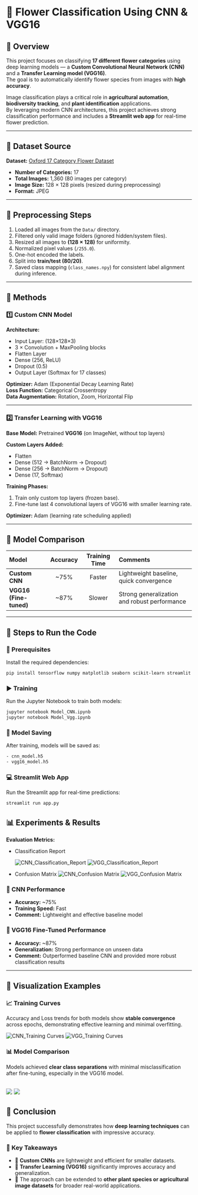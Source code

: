 # 🌸 Flower Classification Using CNN & VGG16  

## 📘 Overview  
This project focuses on classifying **17 different flower categories** using deep learning models — a **Custom Convolutional Neural Network (CNN)** and a **Transfer Learning model (VGG16)**.  
The goal is to automatically identify flower species from images with **high accuracy**.

Image classification plays a critical role in **agricultural automation**, **biodiversity tracking**, and **plant identification** applications.  
By leveraging modern CNN architectures, this project achieves strong classification performance and includes a **Streamlit web app** for real-time flower prediction.  

---

## 🌼 Dataset Source  
**Dataset:** [Oxford 17 Category Flower Dataset](https://www.robots.ox.ac.uk/~vgg/data/flowers/17/)  
- **Number of Categories:** 17  
- **Total Images:** 1,360 (80 images per category)  
- **Image Size:** 128 × 128 pixels (resized during preprocessing)  
- **Format:** JPEG  

---

## 🧹 Preprocessing Steps  
1. Loaded all images from the `Data/` directory.  
2. Filtered only valid image folders (ignored hidden/system files).  
3. Resized all images to **(128 × 128)** for uniformity.  
4. Normalized pixel values (`/255.0`).  
5. One-hot encoded the labels.  
6. Split into **train/test (80/20)**.  
7. Saved class mapping (`class_names.npy`) for consistent label alignment during inference.  

---

## 🧠 Methods  

### 1️⃣ Custom CNN Model  
**Architecture:**  
- Input Layer: (128×128×3)  
- 3 × Convolution + MaxPooling blocks  
- Flatten Layer  
- Dense (256, ReLU)  
- Dropout (0.5)  
- Output Layer (Softmax for 17 classes)  

**Optimizer:** Adam (Exponential Decay Learning Rate)  
**Loss Function:** Categorical Crossentropy  
**Data Augmentation:** Rotation, Zoom, Horizontal Flip  

---

### 2️⃣ Transfer Learning with VGG16  
**Base Model:** Pretrained **VGG16** (on ImageNet, without top layers)  

**Custom Layers Added:**  
- Flatten  
- Dense (512 → BatchNorm → Dropout)  
- Dense (256 → BatchNorm → Dropout)  
- Dense (17, Softmax)  

**Training Phases:**  
1. Train only custom top layers (frozen base).  
2. Fine-tune last 4 convolutional layers of VGG16 with smaller learning rate.  

**Optimizer:** Adam (learning rate scheduling applied)  

---

## 🧩 Model Comparison  

| Model | Accuracy | Training Time | Comments |
|:------|:----------:|:--------------:|:----------|
| **Custom CNN** | ~75% | Faster | Lightweight baseline, quick convergence |
| **VGG16 (Fine-tuned)** | ~87% | Slower | Strong generalization and robust performance |

---

## 🚀 Steps to Run the Code  

### 🧰 Prerequisites  
Install the required dependencies:  
```bash
pip install tensorflow numpy matplotlib seaborn scikit-learn streamlit
```

### ▶️ Training
Run the Jupyter Notebook to train both models:  
```bash
jupyter notebook Model_CNN.ipynb
jupyter notebook Model_Vgg.ipynb
```

### 💾 Model Saving
After training, models will be saved as:
```bash
- cnn_model.h5
- vgg16_model.h5
```

### 💻 Streamlit Web App
Run the Streamlit app for real-time predictions:  
```bash
streamlit run app.py
```

## 📊 Experiments & Results  

**Evaluation Metrics:**  

- Classification Report
    
  ![CNN_Classification_Report](Results/CNN_classification_report.png)
  ![VGG_Classification_Report](Results/VGG_Classification_Report.png)
  
- Confusion Matrix
  ![CNN_Confusion Matrix](Result/CNN_confusion_matrix.png)
  ![VGG_Confusion Matrix](Result/VGG_Confusion_matrix.png)
   

### 🧠 CNN Performance  
- **Accuracy:** ~75%  
- **Training Speed:** Fast  
- **Comment:** Lightweight and effective baseline model  

### 🌺 VGG16 Fine-Tuned Performance  
- **Accuracy:** ~87%  
- **Generalization:** Strong performance on unseen data  
- **Comment:** Outperformed baseline CNN and provided more robust classification results  

---

## 🧩 Visualization Examples  

### 📈 Training Curves  
Accuracy and Loss trends for both models show **stable convergence** across epochs, demonstrating effective learning and minimal overfitting. 

![CNN_Training Curves](Result/CNN_Acurracy_loss_Graph.png)
![VGG_Training Curves](Result/Vgg_accurracy_loss.png)


### 📊 Model Comparison 
Models achieved **clear class separations** with minimal misclassification after fine-tuning, especially in the VGG16 model.  

![](Result/Model_comparison_metrices.png)
![](Result/Model_comparison.png)
---

## 🏁 Conclusion  

This project successfully demonstrates how **deep learning techniques** can be applied to **flower classification** with impressive accuracy.  

### 🔑 Key Takeaways  
- 🌼 **Custom CNNs** are lightweight and efficient for smaller datasets.  
- 🌸 **Transfer Learning (VGG16)** significantly improves accuracy and generalization.  
- 🌻 The approach can be extended to **other plant species or agricultural image datasets** for broader real-world applications.  

